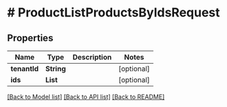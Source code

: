 # # ProductListProductsByIdsRequest


## Properties 


Name | Type | Description | Notes
------------ | ------------- | ------------- | -------------
**tenantId**| **String** |   | [optional]
**ids**| **List<String>** |   | [optional]


[[Back to Model list]](../../README.md#models) [[Back to API list]](../../README.md#endpoints) [[Back to README]](../../README.md)

